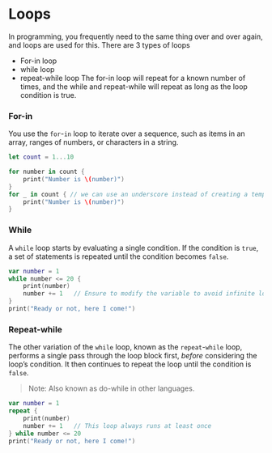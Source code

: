 # Loops
In programming, you frequently need to the same thing over and over again, and loops are used for this.
There are 3 types of loops
* For-in loop
* while loop
* repeat-while loop
The for-in loop will repeat for a known number of times, and the while and repeat-while will repeat as long as the loop condition is true.

### For-in 
You use the `for`-`in` loop to iterate over a sequence, such as items in an array, ranges of numbers, or characters in a string.
```swift
let count = 1...10

for number in count {
    print("Number is \(number)")
}
for _ in count { // we can use an underscore instead of creating a temporary var
    print("Number is \(number)")
}
```
### While
A `while` loop starts by evaluating a single condition. If the condition is `true`, a set of statements is repeated until the condition becomes `false`.

```swift
var number = 1
while number <= 20 {
    print(number)
    number += 1   // Ensure to modify the variable to avoid infinite loops
}
print("Ready or not, here I come!")
```
### Repeat-while

The other variation of the `while` loop, known as the `repeat`-`while` loop, performs a single pass through the loop block first, _before_ considering the loop’s condition. It then continues to repeat the loop until the condition is `false`.
>Note: Also known as do-while in other languages.
```swift
var number = 1
repeat {
    print(number)
    number += 1   // This loop always runs at least once
} while number <= 20
print("Ready or not, here I come!")
```